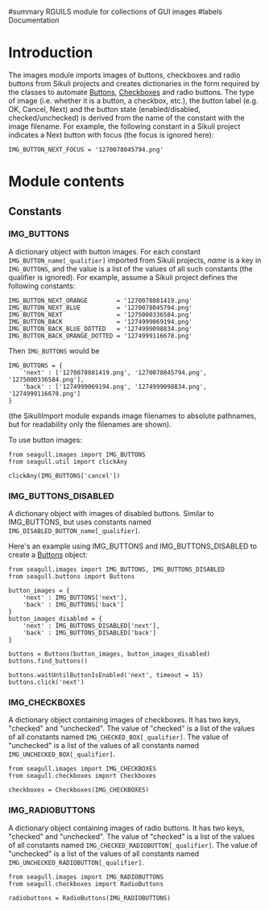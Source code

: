 ﻿#summary RGUILS module for collections of GUI images
#labels Documentation

# Introduction #

The images module imports images of buttons, checkboxes and radio buttons from Sikuli projects and creates dictionaries in the form required by the classes to automate [Buttons](Buttons.md), [Checkboxes](Checkboxes.md) and radio buttons. The type of image (i.e. whether it is a button, a checkbox, etc.), the button label (e.g. OK, Cancel, Next) and the button state (enabled/disabled, checked/unchecked) is derived from the name of the constant with the image filename. For example, the following constant in a Sikuli project indicates a Next button with focus (the focus is ignored here):
```
IMG_BUTTON_NEXT_FOCUS = '1270078045794.png'
```

# Module contents #

## Constants ##

### IMG\_BUTTONS ###

A dictionary object with button images. For each constant `IMG_BUTTON_name[_qualifier]` imported from Sikuli projects, _name_ is a key in `IMG_BUTTONS`, and the value is a list of the values of all such constants (the qualifier is ignored). For example, assume a Sikuli project defines the following constants:
```
IMG_BUTTON_NEXT_ORANGE        = '1270078081419.png'
IMG_BUTTON_NEXT_BLUE          = '1270078045794.png'
IMG_BUTTON_NEXT               = '1275000336584.png'
IMG_BUTTON_BACK               = '1274999069194.png'
IMG_BUTTON_BACK_BLUE_DOTTED   = '1274999098834.png'
IMG_BUTTON_BACK_ORANGE_DOTTED = '1274999116678.png'
```
Then `IMG_BUTTONS` would be
```
IMG_BUTTONS = {
    'next' : ['1270078081419.png', '1270078045794.png', '1275000336584.png'],
    'back' : ['1274999069194.png', '1274999098834.png', '1274999116678.png']
}
```
(the SikuliImport module expands image filenames to absolute pathnames, but for readability only the filenames are shown).

To use button images:
```
from seagull.images import IMG_BUTTONS
from seagull.util import clickAny

clickAny(IMG_BUTTONS['cancel'])
```

### IMG\_BUTTONS\_DISABLED ###

A dictionary object with images of disabled buttons. Similar to IMG\_BUTTONS, but uses constants named `IMG_DISABLED_BUTTON_name[_qualifier]`.

Here's an example using IMG\_BUTTONS and IMG\_BUTTONS\_DISABLED to create a [Buttons](Buttons.md) object:
```
from seagull.images import IMG_BUTTONS, IMG_BUTTONS_DISABLED
from seagull.buttons import Buttons

button_images = {
    'next' : IMG_BUTTONS['next'],
    'back' : IMG_BUTTONS['back']
}
button_images_disabled = {
    'next' : IMG_BUTTONS_DISABLED['next'],
    'back' : IMG_BUTTONS_DISABLED['back']
}

buttons = Buttons(button_images, button_images_disabled)
buttons.find_buttons()

buttons.waitUntilButtonIsEnabled('next', timeout = 15)
buttons.click('next')
```

### IMG\_CHECKBOXES ###

A dictionary object containing images of checkboxes. It has two keys, "checked" and "unchecked". The value of "checked" is a list of the values of all constants named `IMG_CHECKED_BOX[_qualifier]`. The value of "unchecked" is a list of the values of all constants named `IMG_UNCHECKED_BOX[_qualifier]`.
```
from seagull.images import IMG_CHECKBOXES
from seagull.checkboxes import Checkboxes

checkboxes = Checkboxes(IMG_CHECKBOXES)
```

### IMG\_RADIOBUTTONS ###

A dictionary object containing images of radio buttons. It has two keys, "checked" and "unchecked". The value of "checked" is a list of the values of all constants named `IMG_CHECKED_RADIOBUTTON[_qualifier]`. The value of "unchecked" is a list of the values of all constants named `IMG_UNCHECKED_RADIOBUTTON[_qualifier]`.
```
from seagull.images import IMG_RADIOBUTTONS
from seagull.checkboxes import RadioButtons

radiobuttons = RadioButtons(IMG_RADIOBUTTONS)
```